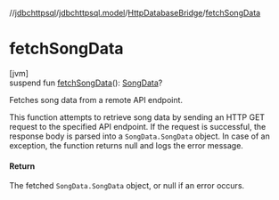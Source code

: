 //[jdbchttpsql](../../../index.md)/[jdbchttpsql.model](../index.md)/[HttpDatabaseBridge](index.md)/[fetchSongData](fetch-song-data.md)

# fetchSongData

[jvm]\
suspend fun [fetchSongData](fetch-song-data.md)(): [SongData](../../jdbchttpsql.data/-song-data/index.md)?

Fetches song data from a remote API endpoint.

This function attempts to retrieve song data by sending an HTTP GET request to the specified API endpoint. If the request is successful, the response body is parsed into a `SongData.SongData` object. In case of an exception, the function returns null and logs the error message.

#### Return

The fetched `SongData.SongData` object, or null if an error occurs.
